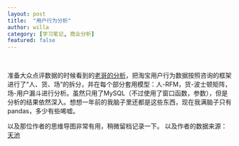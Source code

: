 ```yaml
---
layout: post
title:  "用户行为分析"
author: willa
category: [学习笔记, 商业分析]
featured: false
---
```


<br>

准备大众点评数据的时候看到的[老哥的分析](https://zhuanlan.zhihu.com/p/122367076)，把淘宝用户行为数据按照咨询的框架进行了“人、货、场”的拆分，并在每个部分套用模型：人-RFM，货-波士顿矩阵，场-用户漏斗进行分析。虽然只用了MySQL（不过使用了窗口函数，参数），但是分析的结果依然深入。想想一年前的我脑子里还都是这些东西，现在我满脑子只有pandas，多少有些唏嘘。

以及那位作者的思维导图非常有用，稍微留档记录一下。
以及作者的数据来源：[天池](https://tianchi.aliyun.com/dataset/dataDetail?dataId=649&userId=1)
